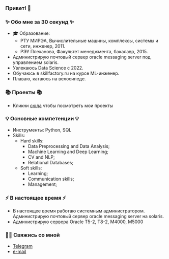 ### Привет! 👋

### ✨ Обо мне за 30 секунд ✨ 
* 🎓 Образование:
  - РТУ МИРЭА, Вычислительные машины, комплексы, системы и сети, инженер, 2011.
  - РЭУ Плеханова, Факультет менеджмента, бакалавр, 2015.
* Администрирую почтовый сервер oracle messaging server под управлением solaris.
* Увлекаюсь Data Science с 2022.
* Обучаюсь в skillfactory.ru на курсе ML-инженер.
* Плаваю, катаюсь на велосипеде.

### 📚 Проекты 📚

* Кликни [сюда]() чтобы посмотреть мои проекты

### 💡 Основные компетенции 💡
- Инструменты: Python, SQL
- Skills: 
    * Hard skills:
        - Data Preprocessing and Data Analysis;
        - Machine Learning and Deep Learning;
        - CV and NLP;
        - Relational Databases;
    * Soft skills:
        - Learning;
        - Communication skills;
        - Management;

### ⚡️ В настоящее время ⚡️
- В настоящее время работаю системным администратором. Администрирую почтовый сервер oracle messaging server на solaris.
- Администрирую сервера Oracle T5-2, T8-2, M4000, M5000 

### 🙌🏻 Свяжись со мной
- [Telegram](@fido8alex)
- [e-mail](fido8alex@gmail.com)

